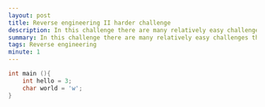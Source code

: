 ```yaml
---
layout: post
title: Reverse engineering II harder challenge
description: In this challenge there are many relatively easy challenges this is not one of them, this is a semi to advanced level challenge 
summary: In this challenge there are many relatively easy challenges this is not one of them, this is a semi to advanced level challenge 
tags: Reverse engineering 
minute: 1
---
```




```c
int main (){
	int hello = 3;
	char world = 'w';
}
```